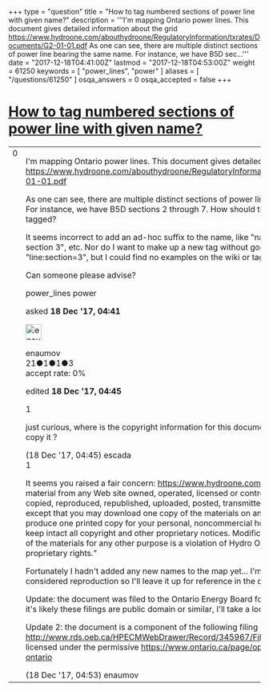 +++
type = "question"
title = "How to tag numbered sections of power line with given name?"
description = '''I&#x27;m mapping Ontario power lines. This document gives detailed information about the grid https://www.hydroone.com/abouthydroone/RegulatoryInformation/txrates/Documents/G2-01-01.pdf As one can see, there are multiple distinct sections of power line bearing the same name. For instance, we have B5D sec...'''
date = "2017-12-18T04:41:00Z"
lastmod = "2017-12-18T04:53:00Z"
weight = 61250
keywords = [ "power_lines", "power" ]
aliases = [ "/questions/61250" ]
osqa_answers = 0
osqa_accepted = false
+++

<div class="headNormal">

# [How to tag numbered sections of power line with given name?](/questions/61250/how-to-tag-numbered-sections-of-power-line-with-given-name)

</div>

<div id="main-body">

<div id="askform">

<table id="question-table" style="width:100%;">
<colgroup>
<col style="width: 50%" />
<col style="width: 50%" />
</colgroup>
<tbody>
<tr>
<td style="width: 30px; vertical-align: top"><div class="vote-buttons">
<span id="post-61250-upvote" class="ajax-command post-vote up" rel="nofollow" title="I like this post (click again to cancel)"> </span>
<div id="post-61250-score" class="post-score" title="current number of votes">
0
</div>
<span id="post-61250-downvote" class="ajax-command post-vote down" rel="nofollow" title="I dont like this post (click again to cancel)"> </span> <span id="favorite-mark" class="ajax-command favorite-mark" rel="nofollow" title="mark/unmark this question as favorite (click again to cancel)"> </span>
<div id="favorite-count" class="favorite-count">
&#10;</div>
</div></td>
<td><div id="item-right">
<div class="question-body">
<p>I'm mapping Ontario power lines. This document gives detailed information about the grid <a href="https://www.hydroone.com/abouthydroone/RegulatoryInformation/txrates/Documents/G2-01-01.pdf">https://www.hydroone.com/abouthydroone/RegulatoryInformation/txrates/Documents/G2-01-01.pdf</a></p>
<p>As one can see, there are multiple distinct sections of power line bearing the same name. For instance, we have B5D sections 2 through 7. How should this section number be tagged?</p>
<p>It seems incorrect to add an ad-hoc suffix to the name, like "name=B5D3" or "name=B5D section 3", etc. Nor do I want to make up a new tag without good reason, like "line:section=3", but I could find no examples on the wiki or taginfo.</p>
<p>Can someone please advise?</p>
</div>
<div id="question-tags" class="tags-container tags">
<span class="post-tag tag-link-power_lines" rel="tag" title="see questions tagged &#39;power_lines&#39;">power_lines</span> <span class="post-tag tag-link-power" rel="tag" title="see questions tagged &#39;power&#39;">power</span>
</div>
<div id="question-controls" class="post-controls">
&#10;</div>
<div class="post-update-info-container">
<div class="post-update-info post-update-info-user">
<p>asked <strong>18 Dec '17, 04:41</strong></p>
<img src="https://secure.gravatar.com/avatar/4c9839a85e4514c2211393564670cbb9?s=32&amp;d=identicon&amp;r=g" class="gravatar" width="32" height="32" alt="enaumov&#39;s gravatar image" />
<p><span>enaumov</span><br />
<span class="score" title="21 reputation points">21</span><span title="1 badges"><span class="badge1">●</span><span class="badgecount">1</span></span><span title="1 badges"><span class="silver">●</span><span class="badgecount">1</span></span><span title="3 badges"><span class="bronze">●</span><span class="badgecount">3</span></span><br />
<span class="accept_rate" title="Rate of the user&#39;s accepted answers">accept rate:</span> <span title="enaumov has no accepted answers">0%</span></p>
</div>
<div class="post-update-info post-update-info-edited">
<p><span> edited <strong>18 Dec '17, 04:45</strong> </span></p>
</div>
</div>
<div id="comments-container-61250" class="comments-container">
<span id="61251"></span>
<div id="comment-61251" class="comment">
<div id="post-61251-score" class="comment-score">
1
</div>
<div class="comment-text">
<p>just curious, where is the copyright information for this document ? Are we even allowed to copy it ?</p>
</div>
<div id="comment-61251-info" class="comment-info">
<span class="comment-age">(18 Dec '17, 04:45)</span> <span class="comment-user userinfo">escada</span>
</div>
</div>
<span id="61252"></span>
<div id="comment-61252" class="comment">
<div id="post-61252-score" class="comment-score">
1
</div>
<div class="comment-text">
<p>It seems you raised a fair concern: <a href="https://www.hydroone.com/terms-of-use">https://www.hydroone.com/terms-of-use</a> states "7. No material from any Web site owned, operated, licensed or controlled by Hydro One may be copied, reproduced, republished, uploaded, posted, transmitted, or distributed in any way, except that you may download one copy of the materials on any single computer and produce one printed copy for your personal, noncommercial home use only, provided you keep intact all copyright and other proprietary notices. Modification of the materials or use of the materials for any other purpose is a violation of Hydro One's copyright and other proprietary rights."</p>
<p>Fortunately I hadn't added any new names to the map yet... I'm fairly sure linking is not considered reproduction so I'll leave it up for reference in the question.</p>
<p>Update: the document was filed to the Ontario Energy Board for some regulatory purpose - it's likely these filings are public domain or similar, I'll take a look.</p>
<p>Update 2: the document is a component of the following filing <a href="http://www.rds.oeb.ca/HPECMWebDrawer/Record/345967/File/document">http://www.rds.oeb.ca/HPECMWebDrawer/Record/345967/File/document</a> which is licensed under the permissive <a href="https://www.ontario.ca/page/open-government-licence-ontario">https://www.ontario.ca/page/open-government-licence-ontario</a></p>
</div>
<div id="comment-61252-info" class="comment-info">
<span class="comment-age">(18 Dec '17, 04:53)</span> <span class="comment-user userinfo">enaumov</span>
</div>
</div>
</div>
<div id="comment-tools-61250" class="comment-tools">
&#10;</div>
<div class="clear">
&#10;</div>
<div id="comment-61250-form-container" class="comment-form-container">
&#10;</div>
<div class="clear">
&#10;</div>
</div></td>
</tr>
</tbody>
</table>

</div>

</div>

